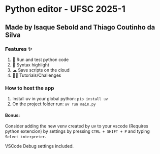 # Python editor - UFSC 2025-1
## Made by Isaque Sebold and Thiago Coutinho da Silva

### Features ✨

1. 🐍 Run and test python code 
2. 🔎 Syntax highlight 
3. ☁ Save scripts on the cloud 
4. 🏋️‍♀️ Tutorials/Challenges 

### How to host the app

1. Install uv in your global python: `pip install uv`
2. On the project folder run: `uv run main.py`

#### Bonus:

Consider adding the new venv created by uv to your vscode (Requires python extencion) by settings by pressing `CTRL + SHIFT + P` and typing `Select interpreter`.

VSCode Debug settings included.